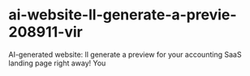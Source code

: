 # ai-website-ll-generate-a-previe-208911-vir
AI-generated website: ll generate a preview for your accounting SaaS landing page right away! You
